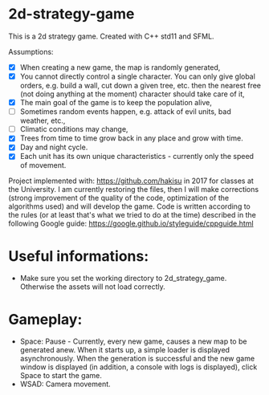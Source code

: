 # 2d-strategy-game

This is a 2d strategy game. Created with C++ std11 and SFML.

Assumptions:
* [x] When creating a new game, the map is randomly generated,
* [x] You cannot directly control a single character. You can only give global orders, e.g. build a wall, cut down a given tree, etc. then the nearest free (not doing anything at the moment) character should take care of it,
* [x] The main goal of the game is to keep the population alive,
* [ ] Sometimes random events happen, e.g. attack of evil units, bad weather, etc.,
* [ ] Climatic conditions may change,
* [x] Trees from time to time grow back in any place and grow with time.
* [x] Day and night cycle.
* [x] Each unit has its own unique characteristics - currently only the speed of movement.

Project implemented with: https://github.com/hakisu in 2017 for classes at the University.
I am currently restoring the files, then I will make corrections (strong improvement of the quality of the code, optimization of the algorithms used) and will develop the game.
Code is written according to the rules (or at least that's what we tried to do at the time) described in the following Google guide: https://google.github.io/styleguide/cppguide.html

# Useful informations:
* Make sure you set the working directory to 2d_strategy_game. Otherwise the assets will not load correctly.


# Gameplay:
* Space: Pause - Currently, every new game, causes a new map to be generated anew. When it starts up, a simple loader is displayed asynchronously. When the generation is successful and the new game window is displayed (in addition, a console with logs is displayed), click Space to start the game.
* WSAD: Camera movement.

